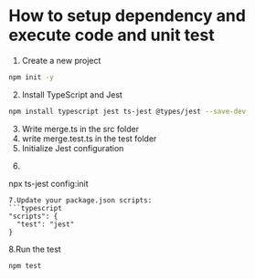 <h1>How to setup dependency and execute code and unit test</h1>

1. Create a new project
```bash
npm init -y
```
2. Install TypeScript and Jest
```bash
npm install typescript jest ts-jest @types/jest --save-dev
```
3. Write merge.ts in the src folder
4. write merge.test.ts in the test folder
5. Initialize Jest configuration
6. ```bash
npx ts-jest config:init
```
7.Update your package.json scripts:
```typescript
"scripts": {
  "test": "jest"
}
```
8.Run the test
```bash
npm test
```


